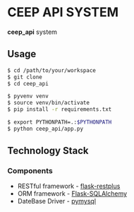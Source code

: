 # CEEP API SYSTEM
**ceep_api** system

## Usage

```bash
$ cd /path/to/your/workspace
$ git clone 
$ cd ceep_api
```

```bash
$ pyvenv venv
$ source venv/bin/activate
$ pip install -r requirements.txt
```

```bash
$ export PYTHONPATH=.:$PYTHONPATH
$ python ceep_api/app.py
```

## Technology Stack

### Components

* RESTful framework - [flask-restplus](http://flask-restplus.readthedocs.org)
* ORM framework - [Flask-SQLAlchemy](http://flask-sqlalchemy.pocoo.org/)
* DateBase Driver  - [pymysql](https://pymysql.readthedocs.io)

